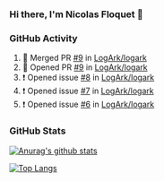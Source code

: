 ### Hi there, I'm Nicolas Floquet 👋

<!--
**NicolasFloquet/NicolasFloquet** is a ✨ _special_ ✨ repository because its `README.md` (this file) appears on your GitHub profile.

Here are some ideas to get you started:

- 🔭 I’m currently working on ...
- 🌱 I’m currently learning ...
- 👯 I’m looking to collaborate on ...
- 🤔 I’m looking for help with ...
- 💬 Ask me about ...
- 📫 How to reach me: ...
- 😄 Pronouns: ...
- ⚡ Fun fact: ...
-->

### GitHub Activity 

<!--START_SECTION:activity-->
1. 🎉 Merged PR [#9](https://github.com/LogArk/logark/pull/9) in [LogArk/logark](https://github.com/LogArk/logark)
2. 💪 Opened PR [#9](https://github.com/LogArk/logark/pull/9) in [LogArk/logark](https://github.com/LogArk/logark)
3. ❗️ Opened issue [#8](https://github.com/LogArk/logark/issues/8) in [LogArk/logark](https://github.com/LogArk/logark)
4. ❗️ Opened issue [#7](https://github.com/LogArk/logark/issues/7) in [LogArk/logark](https://github.com/LogArk/logark)
5. ❗️ Opened issue [#6](https://github.com/LogArk/logark/issues/6) in [LogArk/logark](https://github.com/LogArk/logark)
<!--END_SECTION:activity-->

### GitHub Stats

[![Anurag's github stats](https://github-readme-stats.vercel.app/api?username=NicolasFloquet&count_private=true&show_icons=true&theme=dracula)](https://github.com/anuraghazra/github-readme-stats)

[![Top Langs](https://github-readme-stats.vercel.app/api/top-langs/?username=NicolasFloquet&hide=html&layout=compact&theme=dracula)](https://github.com/anuraghazra/github-readme-stats)
